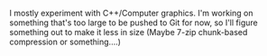 I mostly experiment with C++/Computer graphics. I'm working on something that's too large to be pushed to Git for now, so I'll figure something out to make it less in size (Maybe 7-zip chunk-based compression or something....)
